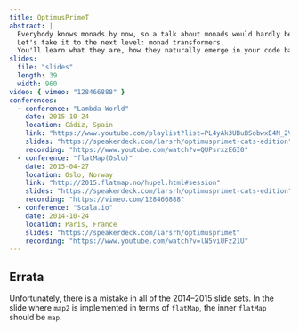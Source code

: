 ```yaml
---
title: OptimusPrimeT
abstract: |
  Everybody knows monads by now, so a talk about monads would hardly be worthwhile.
  Let's take it to the next level: monad transformers.
  You'll learn what they are, how they naturally emerge in your code base and how to make good use of them in Scala – and maybe even how to create your own.
slides:
  file: "slides"
  length: 39
  width: 960
video: { vimeo: "128466888" }
conferences:
  - conference: "Lambda World"
    date: 2015-10-24
    location: Cádiz, Spain
    link: "https://www.youtube.com/playlist?list=PL4yAk3UBuBSobwxE4M_2V9DGMOUrkZGfa"
    slides: "https://speakerdeck.com/larsrh/optimusprimet-cats-edition"
    recording: "https://www.youtube.com/watch?v=QUPsrxzE6I0"
  - conference: "flatMap(Oslo)"
    date: 2015-04-27
    location: Oslo, Norway
    link: "http://2015.flatmap.no/hupel.html#session"
    slides: "https://speakerdeck.com/larsrh/optimusprimet-cats-edition"
    recording: "https://vimeo.com/128466888"
  - conference: "Scala.io"
    date: 2014-10-24
    location: Paris, France
    slides: "https://speakerdeck.com/larsrh/optimusprimet"
    recording: "https://www.youtube.com/watch?v=lN5viUFz21U"
---
```


## Errata

Unfortunately, there is a mistake in all of the 2014–2015 slide sets.
In the slide where `map2` is implemented in terms of `flatMap`, the inner `flatMap` should be `map`.
